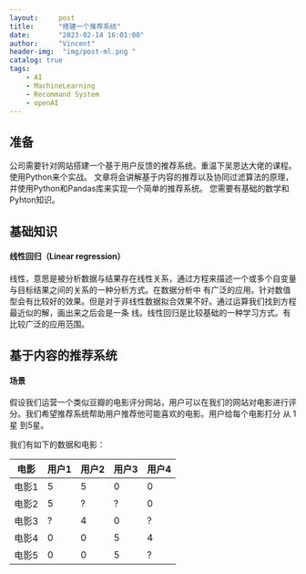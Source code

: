 ```yaml
---
layout:     post
title:      "搭建一个推荐系统"
date:       "2023-02-14 16:01:00"
author:     "Vincent"
header-img:  "img/post-ml.png "
catalog: true
tags:
    - AI
    - MachineLearning
    - Recommand System
    - openAI
---
```


##  准备

公司需要针对网站搭建一个基于用户反馈的推荐系统。重温下吴恩达大佬的课程。使用Python来个实战。
文章将会讲解基于内容的推荐以及协同过滤算法的原理，并使用Python和Pandas库来实现一个简单的推荐系统。
您需要有基础的数学和Pyhton知识。

## 基础知识

#### 线性回归（Linear regression）

线性，意思是被分析数据与结果存在线性关系，通过方程来描述一个或多个自变量与目标结果之间的关系的一种分析方式。在数据分析中
有广泛的应用。针对数值型会有比较好的效果。但是对于非线性数据拟合效果不好。通过运算我们找到方程最近似的解，画出来之后会是一条
线。线性回归是比较基础的一种学习方式。有比较广泛的应用范围。





##  基于内容的推荐系统

####  场景

假设我们运营一个类似豆瓣的电影评分网站，用户可以在我们的网站对电影进行评分。我们希望推荐系统帮助用户推荐他可能喜欢的电影。用户给每个电影打分 从 1星 到5星。

我们有如下的数据和电影：

| 电影 | 用户1 |用户2|用户3|用户4|
| --- | --- | --- | --- |--- |
| 电影1 |  5  |  5 | 0 | 0 |
| 电影2 |  5 |  ? | ?  | 0  |
| 电影3 |  ?  | 4  |  0 |  ? |
| 电影4 |  0  |  0 |  5 | 4  |
| 电影5 |  0 |  0 |  5 | ?  |


















